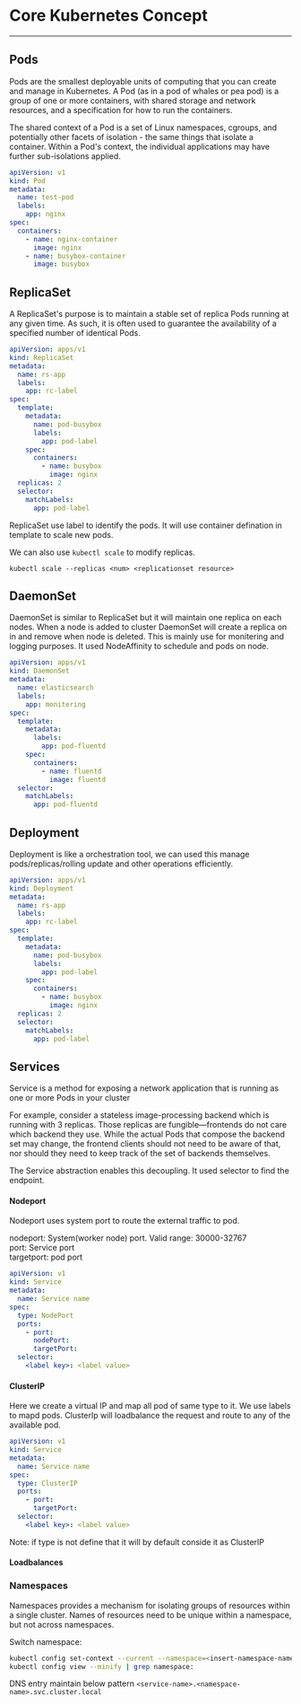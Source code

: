 # Core Kubernetes Concept
-------------------------

## Pods

Pods are the smallest deployable units of computing that you can create and manage in Kubernetes.
A Pod (as in a pod of whales or pea pod) is a group of one or more containers, with shared storage and network resources, and a specification for how to run the containers. 

The shared context of a Pod is a set of Linux namespaces, cgroups, and potentially other facets of isolation - the same things that isolate a container. Within a Pod's context, the individual applications may have further sub-isolations applied.

```yaml
apiVersion: v1
kind: Pod
metadata:
  name: test-pod
  labels:
    app: nginx
spec:
  containers:
    - name: nginx-container
      image: nginx
    - name: busybox-container
      image: busybox
```


## ReplicaSet

A ReplicaSet's purpose is to maintain a stable set of replica Pods running at any given time. As such, it is often used to guarantee the availability of a specified number of identical Pods.

```yaml
apiVersion: apps/v1
kind: ReplicaSet
metadata:
  name: rs-app
  labels:
    app: rc-label
spec:
  template:
    metadata:
      name: pod-busybox
      labels:
        app: pod-label
    spec:
      containers:
        - name: busybox
          image: nginx
  replicas: 2
  selector:
    matchLabels:
      app: pod-label
```

ReplicaSet use label to identify the pods. It will use container defination in template to scale new pods.

We can also use `kubectl scale` to modify replicas.

`kubectl scale --replicas <num> <replicationset resource>`

## DaemonSet

DaemonSet is similar to ReplicaSet but it will maintain one replica on each nodes. When a node is added to cluster DaemonSet will create a replica on in and remove when node is deleted. This is mainly use for monitering and logging purposes. It used NodeAffinity to schedule and pods on node. 

```yaml
apiVersion: apps/v1
kind: DaemonSet
metadata:
  name: elasticsearch
  labels:
    app: monitering
spec:
  template:
    metadata:
      labels:
        app: pod-fluentd
    spec:
      containers:
        - name: fluentd
          image: fluentd
  selector:
    matchLabels:
      app: pod-fluentd
```

## Deployment

Deployment is like a orchestration tool, we can used this manage pods/replicas/rolling update and other operations efficiently. 

```yaml
apiVersion: apps/v1
kind: Deployment
metadata:
  name: rs-app
  labels:
    app: rc-label
spec:
  template:
    metadata:
      name: pod-busybox
      labels:
        app: pod-label
    spec:
      containers:
        - name: busybox
          image: nginx
  replicas: 2
  selector:
    matchLabels:
      app: pod-label
```

## Services

Service is a method for exposing a network application that is running as one or more Pods in your cluster

For example, consider a stateless image-processing backend which is running with 3 replicas. Those replicas are fungible—frontends do not care which backend they use. While the actual Pods that compose the backend set may change, the frontend clients should not need to be aware of that, nor should they need to keep track of the set of backends themselves.

The Service abstraction enables this decoupling.
It used selector to find the endpoint.


#### Nodeport
Nodeport uses system port to route the external traffic to pod.

nodeport: System(worker node) port. Valid range: 30000-32767 <br />
port: Service port <br />
targetport: pod port

```yaml
apiVersion: v1
kind: Service
metadata:
  name: Service name 
spec:
  type: NodePort
  ports:
    - port:
      nodePort:
      targetPort: 
  selector:
    <label key>: <label value> 
```

#### ClusterIP

Here we create a virtual IP and map all pod of same type to it. We use labels to mapd pods.
ClusterIp will loadbalance the request and route to any of the available pod.

```yaml
apiVersion: v1
kind: Service
metadata:
  name: Service name 
spec:
  type: ClusterIP
  ports:
    - port:
      targetPort: 
  selector:
    <label key>: <label value> 
```
 Note: if type is not define that it will by default conside it as ClusterIP 

#### Loadbalances


### Namespaces

Namespaces provides a mechanism for isolating groups of resources within a single cluster. Names of resources need to be unique within a namespace, but not across namespaces. 

Switch namespace: 

```bash 
kubectl config set-context --current --namespace=<insert-namespace-name-here>
kubectl config view --minify | grep namespace:
```

DNS entry maintain below pattern `<service-name>.<namespace-name>.svc.cluster.local`

